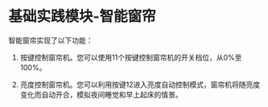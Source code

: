 # 基础实践模块-智能窗帘

智能窗帘实现了以下功能：

1. 按键控制窗帘机。您可以使用11个按键控制窗帘机的开关档位，从0%至100%。

2. 亮度控制窗帘机。您可以利用按键12进入亮度自动控制模式，窗帘机将随亮度变化而自动开合，模拟夜间睡觉和早上起床的情景。

